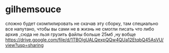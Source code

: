 # gilhemsouce
сложно будет скомпилировать не скачав эту сборку, там специально все напутано, чтобы вы сами не в жизнь не смогли писать что либо
архив ,сюда не льзя грузить файлы больше 25мб ,ну вобще 
https://drive.google.com/file/d/1TBOlgUALQexpQQw4QUa12EtqbQ45AsVU/view?usp=sharing
